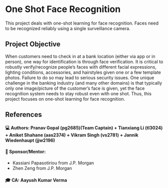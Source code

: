 # One Shot Face Recognition
This project deals with one-shot learning for face recognition. Faces need to be recognized reliably using a single surveillance 
camera.

## Project Objective
When customers need to check in at a bank location (either via app or in person), one way for identification is through face verification. It is critical to robustly verify/recognize people’s faces with different facial expressions, lighting conditions, accessories, and hairstyles given one or a few template photos. Failure to do so may lead to serious security issues. One unique challenge in the banking industry (and many other domains) is that typically only one image/picture of the customer’s face is given,
yet the face recognition system needs to stay robust even with one shot. Thus, this project focuses on one-shot learning for face recognition.

## References

#### :computer: Authors: Pranav Gopal (pg2685)(Team Captain) + Tianxiang Li (tl3024) + Aniket Shahane (aas2374) + Vikram Singh (vs2781) + Jannik Wiedenhaupt (jjw2196)
 
#### :briefcase: Sponsor/Mentor: 
  - Kassiani Papasotiriou from J.P. Morgan
  - Zhen Zeng from J.P. Morgan 
#### :mortar_board: CA: Aayush Kumar Verma 
